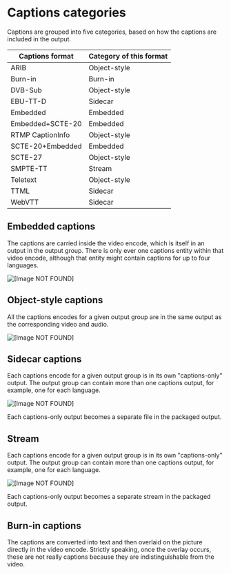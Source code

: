 # Captions categories<a name="categories-captions"></a>

Captions are grouped into five categories, based on how the captions are included in the output\. 


|  Captions format  |  Category of this format  | 
| --- | --- | 
|  ARIB   |  Object\-style  | 
|  Burn\-in  |  Burn\-in  | 
|  DVB\-Sub  |  Object\-style  | 
| EBU\-TT\-D | Sidecar | 
|  Embedded  |  Embedded  | 
|  Embedded\+SCTE\-20  |  Embedded   | 
|  RTMP CaptionInfo  |  Object\-style  | 
|  SCTE\-20\+Embedded  |  Embedded  | 
| SCTE\-27 | Object\-style | 
| SMPTE\-TT | Stream | 
|  Teletext   |  Object\-style  | 
|  TTML  |  Sidecar  | 
|  WebVTT  |  Sidecar  | 

## Embedded captions<a name="embedded-in-video"></a>

The captions are carried inside the video encode, which is itself in an output in the output group\. There is only ever one captions entity within that video encode, although that entity might contain captions for up to four languages\. 

![\[Image NOT FOUND\]](http://docs.aws.amazon.com/medialive/latest/ug/images/caption_categories_embedded.png)

## Object\-style captions<a name="captions-object"></a>

All the captions encodes for a given output group are in the same output as the corresponding video and audio\. 

![\[Image NOT FOUND\]](http://docs.aws.amazon.com/medialive/latest/ug/images/caption_categories_object.png)

## Sidecar captions<a name="captions-sidecar"></a>

Each captions encode for a given output group is in its own "captions\-only" output\. The output group can contain more than one captions output, for example, one for each language\. 

![\[Image NOT FOUND\]](http://docs.aws.amazon.com/medialive/latest/ug/images/caption_categories_sidecar.png)

Each captions\-only output becomes a separate file in the packaged output\.

## Stream<a name="captions-stream"></a>

Each captions encode for a given output group is in its own "captions\-only" output\. The output group can contain more than one captions output, for example, one for each language\.

![\[Image NOT FOUND\]](http://docs.aws.amazon.com/medialive/latest/ug/images/caption_categories_stream.png)

Each captions\-only output becomes a separate stream in the packaged output\.

## Burn\-in captions<a name="burnin"></a>

The captions are converted into text and then overlaid on the picture directly in the video encode\. Strictly speaking, once the overlay occurs, these are not really captions because they are indistinguishable from the video\. 